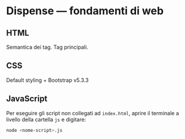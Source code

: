 # Dispense — fondamenti di web

## HTML
Semantica dei tag. Tag principali.

## CSS
Default styling + Bootstrap v5.3.3

## JavaScript
Per eseguire gli script non collegati ad `index.html`, aprire il terminale a livello della cartella `js` e digitare:
```sh
node <nome-script>.js
```